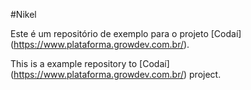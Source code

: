 #Nikel

Este é um repositório de exemplo para o projeto [Codaí] (https://www.plataforma.growdev.com.br/).

This is a example repository to [Codaí] (https://www.plataforma.growdev.com.br/) project.
